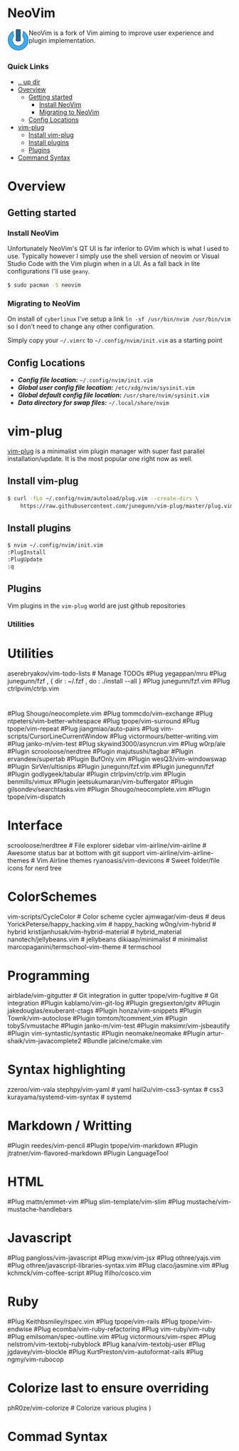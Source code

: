 NeoVim
====================================================================================================
<img align="left" width="48" height="48" src="../../art/logo_256x256.png">
NeoVim is a fork of Vim aiming to improve user experience and plugin implementation.
<br><br>

### Quick Links
* [.. up dir](README.md)
* [Overview](#overview)
  * [Getting started](#getting-started)
    * [Install NeoVim](#install-neovim)
    * [Migrating to NeoVim](#migrating-to-neovim)
  * [Config Locations](#config-locations)
* [vim-plug](#vim-plug)
  * [Install vim-plug](#install-vim-plug)
  * [Install plugins](#install-plugins)
  * [Plugins](#plugins)
* [Command Syntax](#command-syntax)

# Overview <a name="overview"></a>

## Getting started <a name="getting-started"></a>

### Install NeoVim <a name="install-neovim"></a>
Unfortunately NeoVim's QT UI is far inferior to GVim which is what I used to use. Typically however 
I simply use the shell version of neovim or Visual Studio Code with the Vim plugin when in a UI. As 
a fall back in lite configurations I'll use `geany`.
```bash
$ sudo pacman -S neovim
```

### Migrating to NeoVim <a name="migrating-to-neovim"></a>
On install of `cyberlinux` I've setup a link `ln -sf /usr/bin/nvim /usr/bin/vim` so I don't need to 
change any other configuration.

Simply copy your `~/.vimrc` to `~/.config/nvim/init.vim` as a starting point

## Config Locations <a name="config-locations"></a>
* ***Config file location:*** `~/.config/nvim/init.vim`
* ***Global user config file location:*** `/etc/xdg/nvim/sysinit.vim`
* ***Global default config file location:*** `/usr/share/nvim/sysinit.vim`
* ***Data directory for swap files:*** `~/.local/share/nvim`

# vim-plug <a name="vim-plug"></a>
[vim-plug](https://github.com/junegunn/vim-plug) is a minimalist vim plugin manager with super fast
parallel installation/update. It is the most popular one right now as well.

## Install vim-plug <a name="install-vim-plug"></a>
```bash
$ curl -fLo ~/.config/nvim/autoload/plug.vim --create-dirs \
    https://raw.githubusercontent.com/junegunn/vim-plug/master/plug.vim
```

## Install plugins <a name="install-plugins"></a>
```
$ nvim ~/.config/nvim/init.vim
:PlugInstall
:PlugUpdate
:q
```

## Plugins <a name="plugins"></a>
Vim plugins in the `vim-plug` world are just github repositories

### Utilities <a name="utilities"></a>
  # Utilities
  aserebryakov/vim-todo-lists         # Manage TODOs
  #Plug  yegappan/mru
  #Plug  junegunn/fzf , {  dir :  ~/.fzf ,  do :  ./install --all   }
  #Plug  junegunn/fzf.vim
  #Plug  ctrlpvim/ctrlp.vim
  #
  #Plug  Shougo/neocomplete.vim
  #Plug  tommcdo/vim-exchange
  #Plug  ntpeters/vim-better-whitespace
  #Plug  tpope/vim-surround
  #Plug  tpope/vim-repeat
  #Plug  jiangmiao/auto-pairs
  #Plug  vim-scripts/CursorLineCurrentWindow
  #Plug  victormours/better-writing.vim
  #Plug  janko-m/vim-test
  #Plug  skywind3000/asyncrun.vim
  #Plug  w0rp/ale
  #Plugin  scrooloose/nerdtree
  #Plugin  majutsushi/tagbar
  #Plugin  ervandew/supertab
  #Plugin  BufOnly.vim
  #Plugin  wesQ3/vim-windowswap
  #Plugin  SirVer/ultisnips
  #Plugin  junegunn/fzf.vim
  #Plugin  junegunn/fzf
  #Plugin  godlygeek/tabular
  #Plugin  ctrlpvim/ctrlp.vim
  #Plugin  benmills/vimux
  #Plugin  jeetsukumaran/vim-buffergator
  #Plugin  gilsondev/searchtasks.vim
  #Plugin  Shougo/neocomplete.vim
  #Plugin  tpope/vim-dispatch

  # Interface
  scrooloose/nerdtree                 # File explorer sidebar
  vim-airline/vim-airline             # Awesome status bar at bottom with git support
  vim-airline/vim-airline-themes      # Vim Airline themes
  ryanoasis/vim-devicons              # Sweet folder/file icons for nerd tree

  # ColorSchemes
  vim-scripts/CycleColor  			      # Color scheme cycler
  ajmwagar/vim-deus  				          # deus
  YorickPeterse/happy_hacking.vim     # happy_hacking
  w0ng/vim-hybrid  				            # hybrid
  kristijanhusak/vim-hybrid-material  # hybrid_material
  nanotech/jellybeans.vim  			      # jellybeans
  dikiaap/minimalist  				        # minimalist
  marcopaganini/termschool-vim-theme  # termschool

  # Programming
  airblade/vim-gitgutter              # Git integration in gutter
  tpope/vim-fugitive                  # Git integration
  #Plugin  kablamo/vim-git-log
  #Plugin  gregsexton/gitv
  #Plugin  jakedouglas/exuberant-ctags
  #Plugin  honza/vim-snippets
  #Plugin  Townk/vim-autoclose
  #Plugin  tomtom/tcomment_vim
  #Plugin  tobyS/vmustache
  #Plugin  janko-m/vim-test
  #Plugin  maksimr/vim-jsbeautify
  #Plugin  vim-syntastic/syntastic
  #Plugin  neomake/neomake
  #Plugin  artur-shaik/vim-javacomplete2
  #Bundle  jalcine/cmake.vim

  # Syntax highlighting
  zzeroo/vim-vala
  stephpy/vim-yaml                   # yaml
  hail2u/vim-css3-syntax             # css3
  kurayama/systemd-vim-syntax        # systemd

  # Markdown / Writting
  #Plugin  reedes/vim-pencil
  #Plugin  tpope/vim-markdown
  #Plugin  jtratner/vim-flavored-markdown
  #Plugin  LanguageTool

  # HTML
  #Plug  mattn/emmet-vim
  #Plug  slim-template/vim-slim
  #Plug  mustache/vim-mustache-handlebars

  # Javascript
  #Plug  pangloss/vim-javascript
  #Plug  mxw/vim-jsx
  #Plug  othree/yajs.vim
  #Plug  othree/javascript-libraries-syntax.vim
  #Plug  claco/jasmine.vim
  #Plug  kchmck/vim-coffee-script
  #Plug  lfilho/cosco.vim

  # Ruby
  #Plug  Keithbsmiley/rspec.vim
  #Plug  tpope/vim-rails
  #Plug  tpope/vim-endwise
  #Plug  ecomba/vim-ruby-refactoring
  #Plug  vim-ruby/vim-ruby
  #Plug  emilsoman/spec-outline.vim
  #Plug  victormours/vim-rspec
  #Plug  nelstrom/vim-textobj-rubyblock
  #Plug  kana/vim-textobj-user
  #Plug  jgdavey/vim-blockle
  #Plug  KurtPreston/vim-autoformat-rails
  #Plug  ngmy/vim-rubocop

  # Colorize last to ensure overriding
  phR0ze/vim-colorize                # Colorize various plugins
)


# Commad Syntax <a name="command-syntax"></a>

<!-- 
vim: ts=2:sw=2:sts=2
-->
